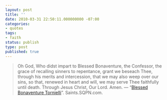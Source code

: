 ```yaml
---
layout: post
title: ''
date: 2010-03-31 22:50:11.000000000 -07:00
categories:
- quotes
tags:
- faith
status: publish
type: post
published: true
---
```

> Oh God, Who didst impart to Blessed Bonaventure, the Confessor, the grace of recalling sinners to repentance, grant we beseach Thee, through his merits and intercession, that we may also weep over our sins, so that, renewed in heart and will, we may serve Thee faithfully until death. Through Jesus Christ, Our Lord. Amen.
&mdash; “[Blessed Bonaventure Tornielli](http://saints.sqpn.com/saintb2v.htm)”. Saints.SQPN.com.
